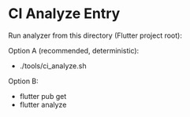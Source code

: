 # CI Analyze Entry

Run analyzer from this directory (Flutter project root):

Option A (recommended, deterministic):
- ./tools/ci_analyze.sh

Option B:
- flutter pub get
- flutter analyze
